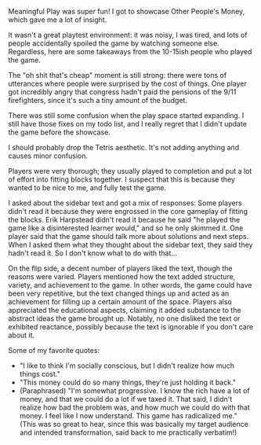Meaningful Play was super fun! I got to showcase Other People's Money, which gave me a lot of insight.

It wasn't a great playtest environment: it was noisy, I was tired, and lots of people accidentally spoiled the game by watching someone else. Regardless, here are some takeaways from the 10-15ish people who played the game.

The "oh shit that's cheap" moment is still strong: there were tons of utterances where people were surprised by the cost of things. One player got incredibly angry that congress hadn't paid the pensions of the 9/11 firefighters, since it's such a tiny amount of the budget.

There was still some confusion when the play space started expanding. I still have those fixes on my todo list, and I really regret that I didn't update the game before the showcase.

I should probably drop the Tetris aesthetic. It's not adding anything and causes minor confusion.

Players were very thorough; they usually played to completion and put a lot of effort into fitting blocks together. I suspect that this is because they wanted to be nice to me, and fully test the game.

I asked about the sidebar text and got a mix of responses: Some players didn't read it because they were engrossed in the core gameplay of fitting the blocks. Erik Harpstead didn't read it because he said "he played the game like a disinterested learner would," and so he only skimmed it. One player said that the game should talk more about solutions and next steps. When I asked them what they thought about the sidebar text, they said they hadn't read it. So I don't know what to do with that...

On the flip side, a decent number of players liked the text, though the reasons were varied. Players mentioned how the text added structure, variety, and achievement to the game. In other words, the game could have been very repetitive, but the text changed things up and acted as an achievement for filling up a certain amount of the space. Players also appreciated the educational aspects, claiming it added substance to the abstract ideas the game brought up. Notably, no one disliked the text or exhibited reactance, possibly because the text is ignorable if you don't care about it.

Some of my favorite quotes:

 - "I like to think I'm socially conscious, but I didn't realize how much things cost."
 - "This money could do so many things, they're just holding it back."
 - (Paraphrased) "I'm somewhat progressive. I know the rich have a lot of money, and that we could do a lot if we taxed it. That said, I didn't realize how bad the problem was, and how much we could do with that money. I feel like I now understand. This game has radicalized me." (This was so great to hear, since this was basically my target audience and intended transformation, said back to me practically verbatim!)
